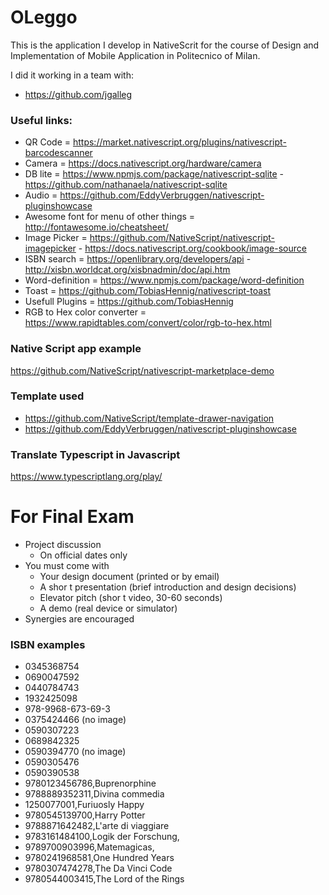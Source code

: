 # OLeggo
This is the application I develop in NativeScrit for the course of Design and Implementation of Mobile Application in Politecnico of Milan.

I did it working in a team with:
* https://github.com/jgalleg

### Useful links:

* QR Code = https://market.nativescript.org/plugins/nativescript-barcodescanner
* Camera = https://docs.nativescript.org/hardware/camera
* DB lite = https://www.npmjs.com/package/nativescript-sqlite   -
          https://github.com/nathanaela/nativescript-sqlite
* Audio   = https://github.com/EddyVerbruggen/nativescript-pluginshowcase   
* Awesome font for menu of other things = http://fontawesome.io/cheatsheet/
* Image Picker = https://github.com/NativeScript/nativescript-imagepicker - https://docs.nativescript.org/cookbook/image-source
* ISBN search = https://openlibrary.org/developers/api      -
                http://xisbn.worldcat.org/xisbnadmin/doc/api.htm
* Word-definition = https://www.npmjs.com/package/word-definition
* Toast = https://github.com/TobiasHennig/nativescript-toast
* Usefull Plugins = https://github.com/TobiasHennig
* RGB to Hex color converter = https://www.rapidtables.com/convert/color/rgb-to-hex.html

### Native Script app example

https://github.com/NativeScript/nativescript-marketplace-demo

### Template used
* https://github.com/NativeScript/template-drawer-navigation
* https://github.com/EddyVerbruggen/nativescript-pluginshowcase

### Translate Typescript in Javascript
https://www.typescriptlang.org/play/

# For Final Exam
* Project discussion 
  * On official dates only
* You must come with
  * Your design document (printed or by email)
  * A shor t presentation (brief  introduction and design decisions)
  * Elevator pitch (shor t video, 30-60 seconds)
  * A demo (real device or simulator)
* Synergies are encouraged

### ISBN examples
* 0345368754
* 0690047592
* 0440784743
* 1932425098
* 978-9968-673-69-3 
* 0375424466 (no image)
* 0590307223
* 0689842325
* 0590394770 (no image)
* 0590305476
* 0590390538
* 9780123456786,Buprenorphine
* 9788889352311,Divina commedia
* 1250077001,Furiuosly Happy
* 9780545139700,Harry Potter
* 9788871642482,L'arte di viaggiare
* 9783161484100,Logik der Forschung,
* 9789700903996,Matemagicas,
* 9780241968581,One Hundred Years
* 9780307474278,The Da Vinci Code
* 9780544003415,The Lord of the Rings
